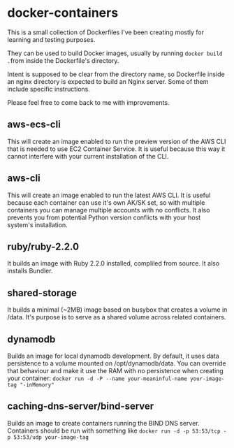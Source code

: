 docker-containers
=================

This is a small collection of Dockerfiles I've been creating mostly for learning and testing purposes.

They can be used to build Docker images, usually by running `docker build .`from inside the Dockerfile's directory.

Intent is supposed to be clear from the directory name, so Dockerfile inside an nginx directory is expected to build an Nginx server. Some of them include specific instructions.

Please feel free to come back to me with improvements.

aws-ecs-cli
-----------
This will create an image enabled to run the preview version of the AWS CLI that is needed to use EC2 Container Service. It is useful because this way it cannot interfere with your current installation of the CLI.

aws-cli
-------
This will create an image enabled to run the latest AWS CLI. It is useful because each container can use it's own AK/SK set, so with multiple containers you can manage multiple accounts with no conflicts. It also prevents you from potential Python version conflicts with your host system's installation.

ruby/ruby-2.2.0
---------------
It builds an image with Ruby 2.2.0 installed, compliled from source. It also installs Bundler.

shared-storage
--------------
It builds a minimal (~2MB) image based on busybox that creates a volume in /data. It's purpose is to serve as a shared volume across related containers.

dynamodb
--------
Builds an image for local dynamodb development. By default, it uses data persistence to a volume mounted on /opt/dynamodb/data. You can override that behaviour and make it use the RAM with no persistence when creating your container: `docker run -d -P --name your-meaninful-name your-image-tag "-inMemory"`

caching-dns-server/bind-server
------------------------------
Builds an image to create containers running the BIND DNS server. Containers should be run with something like `docker run -d -p 53:53/tcp -p 53:53/udp your-image-tag`
